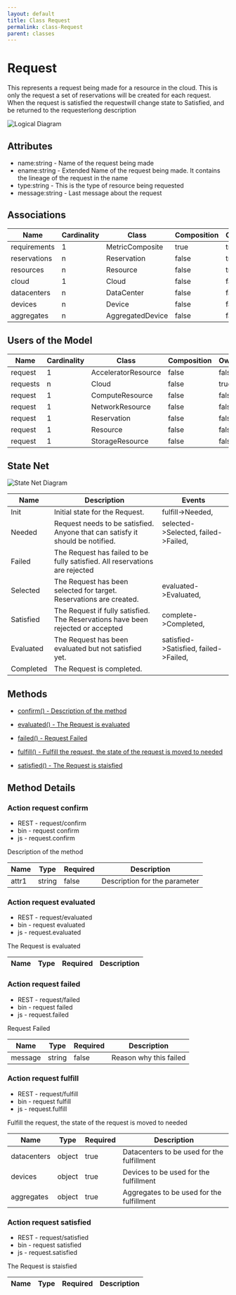 ```yaml
---
layout: default
title: Class Request
permalink: class-Request
parent: classes
---
```


# Request

This represents a request being made for a resource in the cloud. This is only the request a set of reservations will be created for each request. When the request is satisfied the requestwill change state to Satisfied, and be returned to the requesterlong description

![Logical Diagram](./logical.svg)

## Attributes

* name:string - Name of the request being made
* ename:string - Extended Name of the request being made. It contains the lineage of the request in the name
* type:string - This is the type of resource being requested
* message:string - Last message about the request


## Associations

| Name | Cardinality | Class | Composition | Owner | Description |
| --- | --- | --- | --- | --- | --- |
| requirements | 1 | MetricComposite | true | true |  |
| reservations | n | Reservation | false | true |  |
| resources | n | Resource | false | true |  |
| cloud | 1 | Cloud | false | false |  |
| datacenters | n | DataCenter | false | false |  |
| devices | n | Device | false | false |  |
| aggregates | n | AggregatedDevice | false | false |  |


## Users of the Model

| Name | Cardinality | Class | Composition | Owner | Description |
| --- | --- | --- | --- | --- | --- |
| request | 1 | AcceleratorResource | false | false |  |
| requests | n | Cloud | false | true |  |
| request | 1 | ComputeResource | false | false |  |
| request | 1 | NetworkResource | false | false |  |
| request | 1 | Reservation | false | false |  |
| request | 1 | Resource | false | false |  |
| request | 1 | StorageResource | false | false |  |



## State Net
![State Net Diagram](./statenet.svg)

| Name | Description | Events |
| --- | --- | --- |
| Init | Initial state for the Request. | fulfill-&gt;Needed,  |
| Needed | Request needs to be satisfied. Anyone that can satisfy it should be notified. | selected-&gt;Selected, failed-&gt;Failed,  |
| Failed | The Request has failed to be fully satisfied. All reservations are rejected |  |
| Selected | The Request has been selected for target. Reservations are created. | evaluated-&gt;Evaluated,  |
| Satisfied | The Request if fully satisfied. The Reservations have been rejected or accepted | complete-&gt;Completed,  |
| Evaluated | The Request has been evaluated but not satisfied yet. | satisfied-&gt;Satisfied, failed-&gt;Failed,  |
| Completed | The Request is completed. |  |



## Methods

* [confirm() - Description of the method](#action-confirm)

* [evaluated() - The Request is evaluated](#action-evaluated)

* [failed() - Request Failed](#action-failed)

* [fulfill() - Fulfill the request, the state of the request is moved to needed](#action-fulfill)

* [satisfied() - The Request is staisfied](#action-satisfied)


<h2>Method Details</h2>
    
### Action request confirm

* REST - request/confirm
* bin - request confirm
* js - request.confirm

Description of the method

| Name | Type | Required | Description |
|---|---|---|---|
| attr1 | string |false | Description for the parameter |




### Action request evaluated

* REST - request/evaluated
* bin - request evaluated
* js - request.evaluated

The Request is evaluated

| Name | Type | Required | Description |
|---|---|---|---|




### Action request failed

* REST - request/failed
* bin - request failed
* js - request.failed

Request Failed

| Name | Type | Required | Description |
|---|---|---|---|
| message | string |false | Reason why this failed |




### Action request fulfill

* REST - request/fulfill
* bin - request fulfill
* js - request.fulfill

Fulfill the request, the state of the request is moved to needed

| Name | Type | Required | Description |
|---|---|---|---|
| datacenters | object |true | Datacenters to be used for the fulfillment |
| devices | object |true | Devices to be used for the fulfillment |
| aggregates | object |true | Aggregates to be used for the fulfillment |




### Action request satisfied

* REST - request/satisfied
* bin - request satisfied
* js - request.satisfied

The Request is staisfied

| Name | Type | Required | Description |
|---|---|---|---|





